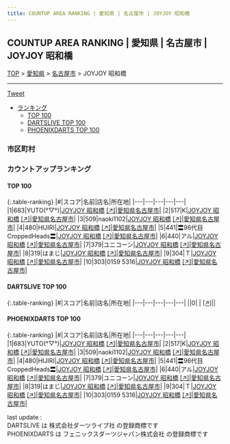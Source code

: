 ```yaml
---
title: COUNTUP AREA RANKING | 愛知県 | 名古屋市 | JOYJOY 昭和橋
---
```

## COUNTUP AREA RANKING | 愛知県 | 名古屋市 | JOYJOY 昭和橋

[TOP](/darts/rank/) > [愛知県](/darts/rank/愛知県/) > [名古屋市](/darts/rank/愛知県/名古屋市/) > JOYJOY 昭和橋

___

<a href="https://twitter.com/share?ref_src=twsrc%5Etfw" data-text="COUNTUP AREA RANKING | 愛知県名古屋市JOYJOY 昭和橋" class="twitter-share-button" data-hashtags="DARTSLIVE,PHOENIXDARTS,darts,ダーツ" data-show-count="false">Tweet</a>

* [ランキング](#カウントアップランキング)
    * [TOP 100](#top-100)
    * [DARTSLIVE TOP 100](#dartslive-top-100)
    * [PHOENIXDARTS TOP 100](#phoenixdarts-top-100)

### 市区町村

<ul>

</ul>

### カウントアップランキング

#### TOP 100



{:.table-ranking}
|#|スコア|名前|店名|所在地|
|---|---|---|---|---|
|1|683|<span class="rank-name-pd">YUTO(°▽°)</span>|<a href="/darts/rank/shops/8764.html">JOYJOY 昭和橋</a> <a href="https://vs.phoenixdarts.com/jp/shop/shopDetailInfo/s_8764?s_seq=8764">[↗]</a>|<a href="/darts/rank/愛知県/名古屋市">愛知県名古屋市</a>|
|2|517|<span class="rank-name-pd">K</span>|<a href="/darts/rank/shops/8764.html">JOYJOY 昭和橋</a> <a href="https://vs.phoenixdarts.com/jp/shop/shopDetailInfo/s_8764?s_seq=8764">[↗]</a>|<a href="/darts/rank/愛知県/名古屋市">愛知県名古屋市</a>|
|3|509|<span class="rank-name-pd">naoki1102</span>|<a href="/darts/rank/shops/8764.html">JOYJOY 昭和橋</a> <a href="https://vs.phoenixdarts.com/jp/shop/shopDetailInfo/s_8764?s_seq=8764">[↗]</a>|<a href="/darts/rank/愛知県/名古屋市">愛知県名古屋市</a>|
|4|480|<span class="rank-name-pd">HIJIRI</span>|<a href="/darts/rank/shops/8764.html">JOYJOY 昭和橋</a> <a href="https://vs.phoenixdarts.com/jp/shop/shopDetailInfo/s_8764?s_seq=8764">[↗]</a>|<a href="/darts/rank/愛知県/名古屋市">愛知県名古屋市</a>|
|5|441|<span class="rank-name-pd">〓96代目CroppedHeads〓</span>|<a href="/darts/rank/shops/8764.html">JOYJOY 昭和橋</a> <a href="https://vs.phoenixdarts.com/jp/shop/shopDetailInfo/s_8764?s_seq=8764">[↗]</a>|<a href="/darts/rank/愛知県/名古屋市">愛知県名古屋市</a>|
|6|440|<span class="rank-name-pd">アル</span>|<a href="/darts/rank/shops/8764.html">JOYJOY 昭和橋</a> <a href="https://vs.phoenixdarts.com/jp/shop/shopDetailInfo/s_8764?s_seq=8764">[↗]</a>|<a href="/darts/rank/愛知県/名古屋市">愛知県名古屋市</a>|
|7|379|<span class="rank-name-pd">ユニコーン</span>|<a href="/darts/rank/shops/8764.html">JOYJOY 昭和橋</a> <a href="https://vs.phoenixdarts.com/jp/shop/shopDetailInfo/s_8764?s_seq=8764">[↗]</a>|<a href="/darts/rank/愛知県/名古屋市">愛知県名古屋市</a>|
|8|319|<span class="rank-name-pd">はまじ</span>|<a href="/darts/rank/shops/8764.html">JOYJOY 昭和橋</a> <a href="https://vs.phoenixdarts.com/jp/shop/shopDetailInfo/s_8764?s_seq=8764">[↗]</a>|<a href="/darts/rank/愛知県/名古屋市">愛知県名古屋市</a>|
|9|304|<span class="rank-name-pd">Ｔ</span>|<a href="/darts/rank/shops/8764.html">JOYJOY 昭和橋</a> <a href="https://vs.phoenixdarts.com/jp/shop/shopDetailInfo/s_8764?s_seq=8764">[↗]</a>|<a href="/darts/rank/愛知県/名古屋市">愛知県名古屋市</a>|
|10|303|<span class="rank-name-pd">0159 5316</span>|<a href="/darts/rank/shops/8764.html">JOYJOY 昭和橋</a> <a href="https://vs.phoenixdarts.com/jp/shop/shopDetailInfo/s_8764?s_seq=8764">[↗]</a>|<a href="/darts/rank/愛知県/名古屋市">愛知県名古屋市</a>|


#### DARTSLIVE TOP 100



{:.table-ranking}
|#|スコア|名前|店名|所在地|
|---|---|---|---|---|
||0|<span class="rank-name-dl"> </span>|<a href="/darts/rank/shops/.html"></a> <a href="">[↗]</a>|<a href="/darts/rank//"></a>|


#### PHOENIXDARTS TOP 100



{:.table-ranking}
|#|スコア|名前|店名|所在地|
|---|---|---|---|---|
|1|683|<span class="rank-name-pd">YUTO(°▽°)</span>|<a href="/darts/rank/shops/8764.html">JOYJOY 昭和橋</a> <a href="https://vs.phoenixdarts.com/jp/shop/shopDetailInfo/s_8764?s_seq=8764">[↗]</a>|<a href="/darts/rank/愛知県/名古屋市">愛知県名古屋市</a>|
|2|517|<span class="rank-name-pd">K</span>|<a href="/darts/rank/shops/8764.html">JOYJOY 昭和橋</a> <a href="https://vs.phoenixdarts.com/jp/shop/shopDetailInfo/s_8764?s_seq=8764">[↗]</a>|<a href="/darts/rank/愛知県/名古屋市">愛知県名古屋市</a>|
|3|509|<span class="rank-name-pd">naoki1102</span>|<a href="/darts/rank/shops/8764.html">JOYJOY 昭和橋</a> <a href="https://vs.phoenixdarts.com/jp/shop/shopDetailInfo/s_8764?s_seq=8764">[↗]</a>|<a href="/darts/rank/愛知県/名古屋市">愛知県名古屋市</a>|
|4|480|<span class="rank-name-pd">HIJIRI</span>|<a href="/darts/rank/shops/8764.html">JOYJOY 昭和橋</a> <a href="https://vs.phoenixdarts.com/jp/shop/shopDetailInfo/s_8764?s_seq=8764">[↗]</a>|<a href="/darts/rank/愛知県/名古屋市">愛知県名古屋市</a>|
|5|441|<span class="rank-name-pd">〓96代目CroppedHeads〓</span>|<a href="/darts/rank/shops/8764.html">JOYJOY 昭和橋</a> <a href="https://vs.phoenixdarts.com/jp/shop/shopDetailInfo/s_8764?s_seq=8764">[↗]</a>|<a href="/darts/rank/愛知県/名古屋市">愛知県名古屋市</a>|
|6|440|<span class="rank-name-pd">アル</span>|<a href="/darts/rank/shops/8764.html">JOYJOY 昭和橋</a> <a href="https://vs.phoenixdarts.com/jp/shop/shopDetailInfo/s_8764?s_seq=8764">[↗]</a>|<a href="/darts/rank/愛知県/名古屋市">愛知県名古屋市</a>|
|7|379|<span class="rank-name-pd">ユニコーン</span>|<a href="/darts/rank/shops/8764.html">JOYJOY 昭和橋</a> <a href="https://vs.phoenixdarts.com/jp/shop/shopDetailInfo/s_8764?s_seq=8764">[↗]</a>|<a href="/darts/rank/愛知県/名古屋市">愛知県名古屋市</a>|
|8|319|<span class="rank-name-pd">はまじ</span>|<a href="/darts/rank/shops/8764.html">JOYJOY 昭和橋</a> <a href="https://vs.phoenixdarts.com/jp/shop/shopDetailInfo/s_8764?s_seq=8764">[↗]</a>|<a href="/darts/rank/愛知県/名古屋市">愛知県名古屋市</a>|
|9|304|<span class="rank-name-pd">Ｔ</span>|<a href="/darts/rank/shops/8764.html">JOYJOY 昭和橋</a> <a href="https://vs.phoenixdarts.com/jp/shop/shopDetailInfo/s_8764?s_seq=8764">[↗]</a>|<a href="/darts/rank/愛知県/名古屋市">愛知県名古屋市</a>|
|10|303|<span class="rank-name-pd">0159 5316</span>|<a href="/darts/rank/shops/8764.html">JOYJOY 昭和橋</a> <a href="https://vs.phoenixdarts.com/jp/shop/shopDetailInfo/s_8764?s_seq=8764">[↗]</a>|<a href="/darts/rank/愛知県/名古屋市">愛知県名古屋市</a>|


<div class="footer border-top border-gray-light mt-5 pt-3 text-right text-gray">
    last update : <span style="font-weight: italic" id="foot_last_modified"></span><br />
    DARTSLIVE は 株式会社ダーツライブ社 の登録商標です<br />
    PHOENIXDARTS は フェニックスダーツジャパン株式会社 の登録商標です<br />
</div>

<script src="https://cdnjs.cloudflare.com/ajax/libs/jquery.tablesorter/2.31.3/js/jquery.tablesorter.min.js" integrity="sha512-qzgd5cYSZcosqpzpn7zF2ZId8f/8CHmFKZ8j7mU4OUXTNRd5g+ZHBPsgKEwoqxCtdQvExE5LprwwPAgoicguNg==" crossorigin="anonymous" referrerpolicy="no-referrer"></script>
<link rel="stylesheet" href="https://cdnjs.cloudflare.com/ajax/libs/jquery.tablesorter/2.31.3/css/theme.default.min.css" integrity="sha512-wghhOJkjQX0Lh3NSWvNKeZ0ZpNn+SPVXX1Qyc9OCaogADktxrBiBdKGDoqVUOyhStvMBmJQ8ZdMHiR3wuEq8+w==" crossorigin="anonymous" referrerpolicy="no-referrer" />
<script>
$(function() {
    $(".table-ranking").tablesorter({sortList:[[0, 0]]});
    $("#foot_last_modified").text(formatDate(new Date(document.lastModified), 'yyyy-MM-dd HH:mm:ss'));
});
</script>

<script async src="https://platform.twitter.com/widgets.js" charset="utf-8"></script>